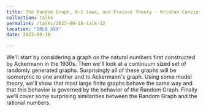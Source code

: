 ```yaml
---
title: The Random Graph, 0-1 laws, and Fraïssé Theory - Krishan Canzius
collection: talks
permalink: /talks/2023-09-18-talk-12
location: "DRLB XXX"
date: 2023-09-18

---
```


We'll start by considering a graph on the natural numbers first constructed by Ackermann in the 1930s. Then we'll look at a continuum sized set of randomly generated graphs. Surprisingly all of these graphs will be isomorphic to one another and to Ackermann's graph. Using some model theory, we'll show that most large finite graphs behave the same way and that this behavior is governed by the behavior of the Random Graph. Finally we'll cover some surprising similarities between the Random Graph and the rational numbers.
